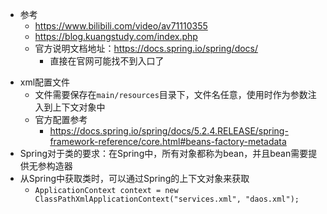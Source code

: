 - 参考
    - https://www.bilibili.com/video/av71110355 
    - https://blog.kuangstudy.com/index.php
    - 官方说明文档地址：https://docs.spring.io/spring/docs/
        - 直接在官网可能找不到入口了

<span id="catalog"></span>


   
   
- xml配置文件
    - 文件需要保存在`main/resources`目录下，文件名任意，使用时作为参数注入到上下文对象中
    - 官方配置参考
        - https://docs.spring.io/spring/docs/5.2.4.RELEASE/spring-framework-reference/core.html#beans-factory-metadata
- Spring对于类的要求：在Spring中，所有对象都称为bean，并且bean需要提供无参构造器
- 从Spring中获取类时，可以通过Spring的上下文对象来获取
    - `ApplicationContext context = new ClassPathXmlApplicationContext("services.xml", "daos.xml");`
